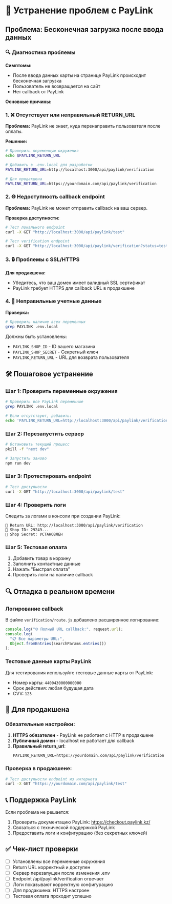 # 🔧 Устранение проблем с PayLink

## Проблема: Бесконечная загрузка после ввода данных

### 🔍 Диагностика проблемы

**Симптомы:**

- После ввода данных карты на странице PayLink происходит бесконечная загрузка
- Пользователь не возвращается на сайт
- Нет callback от PayLink

**Основные причины:**

### 1. ❌ Отсутствует или неправильный RETURN_URL

**Проблема:** PayLink не знает, куда перенаправить пользователя после оплаты.

**Решение:**

```bash
# Проверить переменную окружения
echo $PAYLINK_RETURN_URL

# Добавить в .env.local для разработки
PAYLINK_RETURN_URL=http://localhost:3000/api/paylink/verification

# Для продакшена
PAYLINK_RETURN_URL=https://yourdomain.com/api/paylink/verification
```

### 2. 🌐 Недоступность callback endpoint

**Проблема:** PayLink не может отправить callback на ваш сервер.

**Проверка доступности:**

```bash
# Тест локального endpoint
curl -X GET "http://localhost:3000/api/paylink/test"

# Тест verification endpoint
curl -X GET "http://localhost:3000/api/paylink/verification?status=test&uid=123"
```

### 3. 🔒 Проблемы с SSL/HTTPS

**Для продакшена:**

- Убедитесь, что ваш домен имеет валидный SSL сертификат
- PayLink требует HTTPS для callback URL в продакшене

### 4. 🔑 Неправильные учетные данные

**Проверка:**

```bash
# Проверить наличие всех переменных
grep PAYLINK .env.local
```

Должны быть установлены:

- `PAYLINK_SHOP_ID` - ID вашего магазина
- `PAYLINK_SHOP_SECRET` - Секретный ключ
- `PAYLINK_RETURN_URL` - URL для возврата пользователя

## 🛠️ Пошаговое устранение

### Шаг 1: Проверить переменные окружения

```bash
# Проверить все PayLink переменные
grep PAYLINK .env.local

# Если отсутствуют, добавить:
echo 'PAYLINK_RETURN_URL=http://localhost:3000/api/paylink/verification' >> .env.local
```

### Шаг 2: Перезапустить сервер

```bash
# Остановить текущий процесс
pkill -f "next dev"

# Запустить заново
npm run dev
```

### Шаг 3: Протестировать endpoint

```bash
# Тест доступности
curl -X GET "http://localhost:3000/api/paylink/test"
```

### Шаг 4: Проверить логи

Следить за логами в консоли при создании PayLink:

```
🔗 Return URL: http://localhost:3000/api/paylink/verification
🏪 Shop ID: 29249...
🔑 Shop Secret: УСТАНОВЛЕН
```

### Шаг 5: Тестовая оплата

1. Добавить товар в корзину
2. Заполнить контактные данные
3. Нажать "Быстрая оплата"
4. Проверить логи на наличие callback

## 🔍 Отладка в реальном времени

### Логирование callback

В файле `verification/route.js` добавлено расширенное логирование:

```javascript
console.log("🌐 Полный URL callback:", request.url);
console.log(
  "📋 Все параметры URL:",
  Object.fromEntries(searchParams.entries())
);
```

### Тестовые данные карты PayLink

Для тестирования используйте тестовые данные карты от PayLink:

- Номер карты: `4400430000000000`
- Срок действия: любая будущая дата
- CVV: `123`

## 🚀 Для продакшена

### Обязательные настройки:

1. **HTTPS обязателен** - PayLink не работает с HTTP в продакшене
2. **Публичный домен** - localhost не работает для callback
3. **Правильный return_url**:
   ```
   PAYLINK_RETURN_URL=https://yourdomain.com/api/paylink/verification
   ```

### Проверка в продакшене:

```bash
# Тест доступности endpoint из интернета
curl -X GET "https://yourdomain.com/api/paylink/test"
```

## 📞 Поддержка PayLink

Если проблема не решается:

1. Проверить документацию PayLink: https://checkout.paylink.kz/
2. Связаться с технической поддержкой PayLink
3. Предоставить логи и конфигурацию (без секретных ключей)

## ✅ Чек-лист проверки

- [ ] Установлены все переменные окружения
- [ ] Return URL корректный и доступен
- [ ] Сервер перезапущен после изменения .env
- [ ] Endpoint /api/paylink/verification отвечает
- [ ] Логи показывают корректную конфигурацию
- [ ] Для продакшена: HTTPS настроен
- [ ] Тестовая оплата проходит успешно
